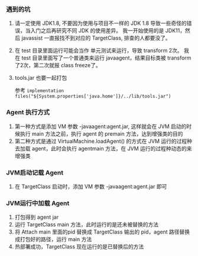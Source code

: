 ### 遇到的坑

1. 请一定使用 JDK1.8, 不要因为使用与项目不一样的 JDK 1.8 导致一些奇怪的错误，当入门之后再研究不同 JDK 的使用差异。
   我一开始使用的是 JDK11，然后 javassist 一直报找不到对应的 TargetClass, 排查的人都要没了。
2. 在 test 目录里面运行可能会当作 单元测试来运行，导致 transform 2次。
    我在 test 目录里面写了一个普通类来运行 javaagent，结果目标类被 transform 了2次，第二次就报 class freeze了。
3. tools.jar 也要一起打包

    参考 `implementation files("${System.properties['java.home']}/../lib/tools.jar")`


### Agent 执行方式

1. 第一种方式是添加 VM 参数 -javaagent:agent.jar, 这样就会在 JVM 启动的时候执行 main 方法之前，执行 agent 的 premain 方法，达到增强类的目的
2. 第二种方式是通过 VirtualMachine.loadAgent() 的方式在 JVM 运行的过程种去加载 agent，此时会执行 agentmain 方法，在 JVM 运行的过程种动态的来增强类


### JVM启动记载 Agent

1. 在 TargetClass 启动时，添加 VM 参数 -javaagent:agent.jar 即可

### JVM运行中加载 Agent

1. 打包得到 agent jar
2. 运行 TargetClass main 方法，此时运行的是还未被替换的方法
3. 将 Attach main 里面的pid 替换成 TargetClass 输出的 pid，agent 路径替换成打包好的路径，运行 main 方法
4. 热部署成功，TargetClass 现在运行的是已替换后的方法